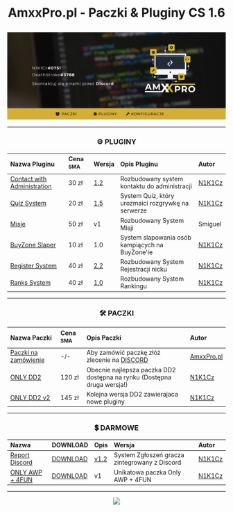 <div align="center">
<h1><p></p>AmxxPro.pl - Paczki & Pluginy CS 1.6<p></p></h1>
<img src="https://github.com/AmxxPro-pl/.github/blob/main/Banner-new.png"></img>

---

<h3 align="center">⚙️ PLUGINY</h3>

| Nazwa Pluginu | Cena <sup>SMA<sup> | Wersja | Opis Pluginu | Autor |
|:---------------------|:-------------------|:-------------------|:------------|:--------------|
| [Contact with Administration](https://github.com/AmxxPro-pl/Contact-with-Administration) | 30 zł | [1.2](https://github.com/AmxxPro-pl/Contact-with-Administration/releases) | Rozbudowany system kontaktu do administracji | [N1K1Cz](https://github.com/N1K1Cz)
| [Quiz System](https://github.com/AmxxPro-pl/Quiz-System) | 20 zł | [1.5](https://github.com/AmxxPro-pl/Quiz-System/releases) | System Quiz, który urozmaici rozgrywkę na serwerze | [N1K1Cz](https://github.com/N1K1Cz)
| [Misje](https://github.com/AmxxPro-pl/Misje) | 50 zł | v1 | Rozbudowany System Misji | Smiguel
| [BuyZone Slaper](https://github.com/AmxxPro-pl/BuyZone-Slaper) | 10 zł | 1.0 | System slapowania osób kampiących na BuyZone'ie | [N1K1Cz](https://github.com/N1K1Cz)
| [Register System](https://github.com/AmxxPro-pl/Register-System) | 40 zł | [2.2](https://github.com/AmxxPro-pl/Register-System/releases) | Rozbudowany System Rejestracji nicku | [N1K1Cz](https://github.com/N1K1Cz)
| [Ranks System](https://github.com/AmxxPro-pl/Ranks-System) | 40 zł | [1.0](https://github.com/AmxxPro-pl/Ranks-System/releases) | Rozbudowany System Rankingu | [N1K1Cz](https://github.com/N1K1Cz)

-------

<h3 align="center">🛠 PACZKI</h3>

| Nazwa Paczki | Cena <sup>SMA<sup> | Opis Paczki | Autor |
|:--------------------|:-------------------|:-------------------|:----------------|
| [Paczki na zamówienie](https://github.com/AmxxPro-pl/) | -/- | Aby zamówić paczkę złóż zlecenie na [DISCORD](https://discord.gg/JnFrthDvVs) | [AmxxPro.pl](https://github.com/AmxxPro-pl)
| [ONLY DD2](https://github.com/AmxxPro-pl/Only-DD2-2) | 120 zł | Obecnie najlepsza paczka DD2 dostępna na rynku (Dostępna druga wersja!) | [N1K1Cz](https://github.com/N1K1Cz)
| [ONLY DD2 v2](https://github.com/AmxxPro-pl/Only-DD2-v2) | 145 zł | Kolejna wersja DD2 zawierajaca nowe pluginy | [N1K1Cz](https://github.com/N1K1Cz)
  
-------

<h3 align="center">💲 DARMOWE</h3>

| Nazwa | DOWNLOAD | Opis | Wersja | Autor |
|:--------------------|:-------------------|:-------------------|:-------------------|:----------------|
| [Report Discord](https://github.com/AmxxPro-pl/Report-Players) | [DOWNLOAD](https://github.com/AmxxPro-pl/Report-Players/releases) | [v1.2](https://github.com/AmxxPro-pl/Report-Players/releases) | System Zgłoszeń gracza zintegrowany z Discord | [N1K1Cz](https://github.com/N1K1Cz)
| [ONLY AWP + 4FUN](https://github.com/AmxxPro-pl/Only-AWP-4FUN) | [DOWNLOAD](https://megawrzuta.pl/download/cfe4b26451cfe1d0a417aac090216de5.html) | v1 | Unikatowa paczka Only AWP + 4FUN | [N1K1Cz](https://github.com/N1K1Cz)
  
-------
  
<a href="https://discord.gg/JnFrthDvVs"><img src="https://discord.com/api/guilds/1056322045513842778/widget.png?style=banner4"></a>

</div>

